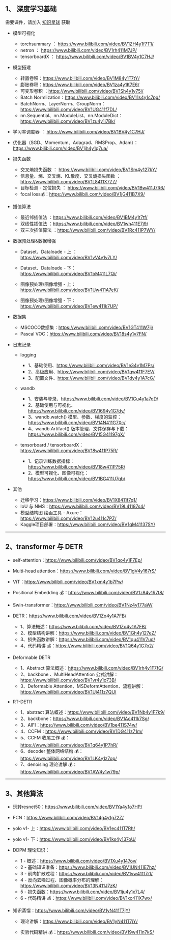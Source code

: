 

<br>

## 1、 深度学习基础

需要课件，请加入 [知识星球](/zhishixingqiu) 获取

- 模型可视化
  -  torchsummary ： https://www.bilibili.com/video/BV1ZH4y1f7T1/
  - netron ： https://www.bilibili.com/video/BV1rh411M7JP/
  -  tensorboardX ： https://www.bilibili.com/video/BV1BV4y1C7HJ/
- 模型搭建
  - 转置卷积：https://www.bilibili.com/video/BV1M84y1T7tY/
  - 膨胀卷积：https://www.bilibili.com/video/BV1za4y1K7E6/
  - 可变形卷积 ：https://www.bilibili.com/video/BV1Sh4y1y75i/
  - Batch Normlization：https://www.bilibili.com/video/BV11s4y1c7pg/
  - BatchNorm、LayerNorm、GroupNorm：https://www.bilibili.com/video/BV1UG411f7DL/
  - nn.Sequential、nn.ModuleList、nn.ModuleDict：https://www.bilibili.com/video/BV1zu4y1i7Bk/
- 学习率调度器 ： https://www.bilibili.com/video/BV1BV4y1C7HJ/
- 优化器（SGD、Momentum、Adagrad、RMSProp、Adam）：https://www.bilibili.com/video/BV1jh4y1q7ua/

- 损失函数

  - 交叉熵损失函数 ： https://www.bilibili.com/video/BV1Sm4y127kY/
  - 信息量、熵、交叉熵、KL散度、交叉熵损失函数 ： https://www.bilibili.com/video/BV1L8411X7ZZ/
  - 目标检测 - 定位损失 ： https://www.bilibili.com/video/BV1Bw411J7R6/
  - focal loss💰：https://www.bilibili.com/video/BV1jG411B7X9/

- 插值算法

  - 最近邻插值法 ：https://www.bilibili.com/video/BV1BM4y1t7tf/
  - 双线性插值法 ：https://www.bilibili.com/video/BV1wh411E7j9/
  - 双三次插值算法 ：https://www.bilibili.com/video/BV1Rc411P7WY/

- 数据预处理&数据增强

  - Dataset、Dataloade - 上 ：https://www.bilibili.com/video/BV1vV4y1v7LY/

  - Dataset、Dataloade - 下：https://www.bilibili.com/video/BV1bM411L7Qi/

  - 图像预处理/图像增强 - 上：https://www.bilibili.com/video/BV1Uw411A7eK/

  - 图像预处理/图像增强 - 下：https://www.bilibili.com/video/BV1ew411k7UP/

- 数据集
  - MSCOCO数据集：https://www.bilibili.com/video/BV1GT411W7ji/
  - Pascal VOC：https://www.bilibili.com/video/BV18s4y1v7FN/

- 日志记录

  - logging
    - 1、基础使用、https://www.bilibili.com/video/BV1e34y1M7Ps/
    - 2、高级应用、https://www.bilibili.com/video/BV1qw411F7EV/
    - 3、配置文件、https://www.bilibili.com/video/BV1dy4y1A7cG/

  - wandb
    - 1、安装与登录、https://www.bilibili.com/video/BV1Cu4y1a7qD/
    - 2、基础使用与可视化、https://www.bilibili.com/video/BV1694y1G7dy/
    - 3、wandb.watch() 模型、参数、梯度的监控：https://www.bilibili.com/video/BV14N411G7Xc/
    - 4、wandb.Artifact() 版本管理、文件保存与下载：https://www.bilibili.com/video/BV15G41197gX/

  - tensorboard / tensorboardX：https://www.bilibili.com/video/BV18w411P75R/
    - 1、记录训练数据指标：https://www.bilibili.com/video/BV18w411P75R/
    - 2、模型可视化、图像可视化：https://www.bilibili.com/video/BV1BG411U7qb/

- 其他
  - 迁移学习：https://www.bilibili.com/video/BV1X8411f7q1/
  - IoU 与 NMS：https://www.bilibili.com/video/BV19L41187s4/
  - 模型结构图 绘画工具 - Axure：https://www.bilibili.com/video/BV12u411c7PZ/
  - Kaggle项目部署：https://www.bilibili.com/video/BV1qM41137SY/



----



## 2、transformer 与 DETR

- self-attention：https://www.bilibili.com/video/BV1qo4y1F7Ep/

- Multi-head attention：https://www.bilibili.com/video/BV1gV4y167rS/

- ViT：https://www.bilibili.com/video/BV1xm4y1b7Pw/
- Positional Embedding 💰：https://www.bilibili.com/video/BV1z84y1R7t8/

- Swin-transformer：https://www.bilibili.com/video/BV1Nz4y177aW/
- DETR：https://www.bilibili.com/video/BV1Zo4y1A7FB/
  - 1、算法概述：https://www.bilibili.com/video/BV1Zo4y1A7FB/
  - 2、模型结构讲解：https://www.bilibili.com/video/BV1Gh4y127eZ/
  - 3、损失函数讲解：https://www.bilibili.com/video/BV1qu411V7ud/
  - 4、代码精讲 💰：https://www.bilibili.com/video/BV1Q64y1G7o2/
- Deformable DETR
  - 1、Abstract 算法概述：https://www.bilibili.com/video/BV1rh4y1F7fG/
  - 2、backbone 、MultiHeadAttention 公式讲解：https://www.bilibili.com/video/BV1vr4y1o73B/
  - 3、Deformable Attention、MSDeformAttention、流程讲解：https://www.bilibili.com/video/BV1Uj411z7QU/
- RT-DETR
  - 1、abstract 算法概述：https://www.bilibili.com/video/BV1Nb4y1F7k9/
  - 2、backbone：https://www.bilibili.com/video/BV1Ac411k7Sg/
  - 3、AIFI：https://www.bilibili.com/video/BV1be411S74w/
  - 4、CCFM：https://www.bilibili.com/video/BV1DG411z71m/
  - 5、CCFM 收尾工作 💰：https://www.bilibili.com/video/BV1q64y1P7hR/
  - 6、decoder 整体网络结构 💰：https://www.bilibili.com/video/BV1LK4y1z7op/
  - 7、denoising 理论讲解 💰：https://www.bilibili.com/video/BV1AW4y1w79p/



----



## 3、其他算法

- 玩转resnet50：https://www.bilibili.com/video/BV1Ya4y1o7HP/

- FCN：https://www.bilibili.com/video/BV14g4y1g72Z/

- yolo v1- 上：https://www.bilibili.com/video/BV1ec411T7Rh/

- yolo v1- 下：https://www.bilibili.com/video/BV1ks4y137oU/

- DDPM 理论知识：

  - 1 - 概述：https://www.bilibili.com/video/BV1Xu4y147ov/
  - 2 - 基础知识准备：https://www.bilibili.com/video/BV1UN411E7hz/
  - 3 - 前向扩散过程：https://www.bilibili.com/video/BV1vw41117r1/
  - 4 - 反向去噪过程、图像概率分布的理解：https://www.bilibili.com/video/BV13N411J7zK/
  - 5 - 损失函数：https://www.bilibili.com/video/BV1ju4y1x7L4/
  - 6 -  代码精讲 💰：https://www.bilibili.com/video/BV1xc411X7wx/

- 知识蒸馏：https://www.bilibili.com/video/BV1yN411T7jY/

  - 理论讲解：https://www.bilibili.com/video/BV1yN411T7jY/

  - 实验代码精讲 💰：https://www.bilibili.com/video/BV19w411n7kS/



<br>

<br>